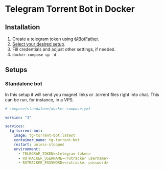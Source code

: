 # Telegram Torrent Bot in Docker

## Installation
1. Create a telegram token using [@BotFather](https://t.me/BotFather).
2. [Select your desired setup](#setups).
3. Fill credentials and adjust other settings, if needed.
4. `docker-compose up -d`

## Setups
### Standalone bot
In this setup it will send you magnet links or .torrent files right into chat.
This can be run, for instance, in a VPS.
```yaml
# compose/standalone/docker-compose.yml

version: "3"

services:
  tg-torrent-bot:
    image: tg-torrent-bot:latest
    container_name: tg-torrent-bot
    restart: unless-stopped
    environment:
      - TELEGRAM_TOKEN=<telegram token>
      - RUTRACKER_USERNAME=<rutracker username>
      - RUTRACKER_PASSWORD=<rutracker password>

```
